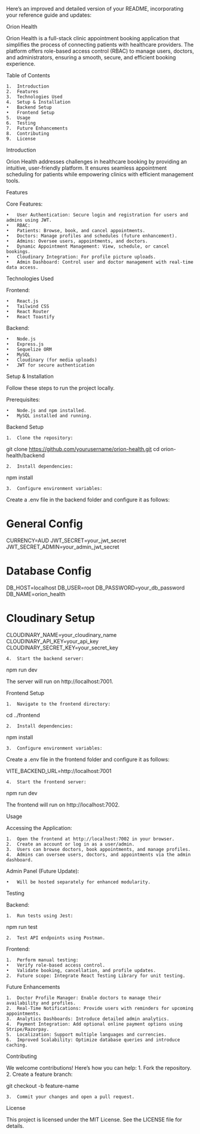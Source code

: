 Here’s an improved and detailed version of your README, incorporating your reference guide and updates:

Orion Health

Orion Health is a full-stack clinic appointment booking application that simplifies the process of connecting patients with healthcare providers. The platform offers role-based access control (RBAC) to manage users, doctors, and administrators, ensuring a smooth, secure, and efficient booking experience.

Table of Contents

	1.	Introduction
	2.	Features
	3.	Technologies Used
	4.	Setup & Installation
	•	Backend Setup
	•	Frontend Setup
	5.	Usage
	6.	Testing
	7.	Future Enhancements
	8.	Contributing
	9.	License

Introduction

Orion Health addresses challenges in healthcare booking by providing an intuitive, user-friendly platform. It ensures seamless appointment scheduling for patients while empowering clinics with efficient management tools.

Features

Core Features:

	•	User Authentication: Secure login and registration for users and admins using JWT.
	•	RBAC:
	•	Patients: Browse, book, and cancel appointments.
	•	Doctors: Manage profiles and schedules (future enhancement).
	•	Admins: Oversee users, appointments, and doctors.
	•	Dynamic Appointment Management: View, schedule, or cancel bookings.
	•	Cloudinary Integration: For profile picture uploads.
	•	Admin Dashboard: Control user and doctor management with real-time data access.

Technologies Used

Frontend:

	•	React.js
	•	Tailwind CSS
	•	React Router
	•	React Toastify

Backend:

	•	Node.js
	•	Express.js
	•	Sequelize ORM
	•	MySQL
	•	Cloudinary (for media uploads)
	•	JWT for secure authentication

Setup & Installation

Follow these steps to run the project locally.

Prerequisites:

	•	Node.js and npm installed.
	•	MySQL installed and running.

Backend Setup

	1.	Clone the repository:

git clone https://github.com/yourusername/orion-health.git
cd orion-health/backend


	2.	Install dependencies:

npm install


	3.	Configure environment variables:
Create a .env file in the backend folder and configure it as follows:

# General Config
CURRENCY=AUD
JWT_SECRET=your_jwt_secret
JWT_SECRET_ADMIN=your_admin_jwt_secret

# Database Config
DB_HOST=localhost
DB_USER=root
DB_PASSWORD=your_db_password
DB_NAME=orion_health

# Cloudinary Setup
CLOUDINARY_NAME=your_cloudinary_name
CLOUDINARY_API_KEY=your_api_key
CLOUDINARY_SECRET_KEY=your_secret_key


	4.	Start the backend server:

npm run dev

The server will run on http://localhost:7001.

Frontend Setup

	1.	Navigate to the frontend directory:

cd ../frontend


	2.	Install dependencies:

npm install


	3.	Configure environment variables:
Create a .env file in the frontend folder and configure it as follows:

VITE_BACKEND_URL=http://localhost:7001


	4.	Start the frontend server:

npm run dev

The frontend will run on http://localhost:7002.

Usage

Accessing the Application:

	1.	Open the frontend at http://localhost:7002 in your browser.
	2.	Create an account or log in as a user/admin.
	3.	Users can browse doctors, book appointments, and manage profiles.
	4.	Admins can oversee users, doctors, and appointments via the admin dashboard.

Admin Panel (Future Update):

	•	Will be hosted separately for enhanced modularity.

Testing

Backend:

	1.	Run tests using Jest:

npm run test


	2.	Test API endpoints using Postman.

Frontend:

	1.	Perform manual testing:
	•	Verify role-based access control.
	•	Validate booking, cancellation, and profile updates.
	2.	Future scope: Integrate React Testing Library for unit testing.

Future Enhancements

	1.	Doctor Profile Manager: Enable doctors to manage their availability and profiles.
	2.	Real-Time Notifications: Provide users with reminders for upcoming appointments.
	3.	Analytics Dashboards: Introduce detailed admin analytics.
	4.	Payment Integration: Add optional online payment options using Stripe/Razorpay.
	5.	Localization: Support multiple languages and currencies.
	6.	Improved Scalability: Optimize database queries and introduce caching.

Contributing

We welcome contributions! Here’s how you can help:
	1.	Fork the repository.
	2.	Create a feature branch:

git checkout -b feature-name


	3.	Commit your changes and open a pull request.

License

This project is licensed under the MIT License. See the LICENSE file for details.
